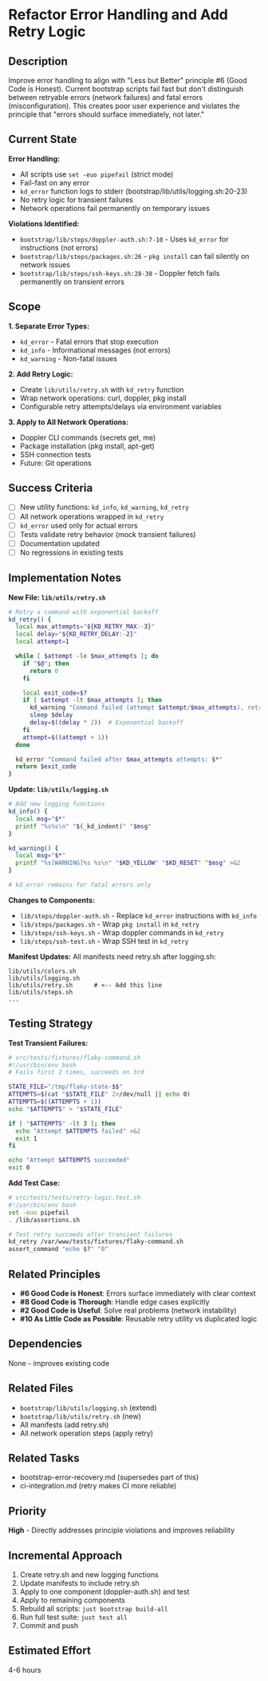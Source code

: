 # Refactor Error Handling and Add Retry Logic

## Description

Improve error handling to align with "Less but Better" principle #6 (Good Code is Honest). Current bootstrap scripts fail fast but don't distinguish between retryable errors (network failures) and fatal errors (misconfiguration). This creates poor user experience and violates the principle that "errors should surface immediately, not later."

## Current State

**Error Handling:**
- All scripts use `set -euo pipefail` (strict mode)
- Fail-fast on any error
- `kd_error` function logs to stderr (bootstrap/lib/utils/logging.sh:20-23)
- No retry logic for transient failures
- Network operations fail permanently on temporary issues

**Violations Identified:**
- `bootstrap/lib/steps/doppler-auth.sh:7-10` - Uses `kd_error` for instructions (not errors)
- `bootstrap/lib/steps/packages.sh:26` - `pkg install` can fail silently on network issues
- `bootstrap/lib/steps/ssh-keys.sh:28-30` - Doppler fetch fails permanently on transient errors

## Scope

**1. Separate Error Types:**
- `kd_error` - Fatal errors that stop execution
- `kd_info` - Informational messages (not errors)
- `kd_warning` - Non-fatal issues

**2. Add Retry Logic:**
- Create `lib/utils/retry.sh` with `kd_retry` function
- Wrap network operations: curl, doppler, pkg install
- Configurable retry attempts/delays via environment variables

**3. Apply to All Network Operations:**
- Doppler CLI commands (secrets get, me)
- Package installation (pkg install, apt-get)
- SSH connection tests
- Future: Git operations

## Success Criteria

- [ ] New utility functions: `kd_info`, `kd_warning`, `kd_retry`
- [ ] All network operations wrapped in `kd_retry`
- [ ] `kd_error` used only for actual errors
- [ ] Tests validate retry behavior (mock transient failures)
- [ ] Documentation updated
- [ ] No regressions in existing tests

## Implementation Notes

**New File: `lib/utils/retry.sh`**
```bash
# Retry a command with exponential backoff
kd_retry() {
  local max_attempts="${KD_RETRY_MAX:-3}"
  local delay="${KD_RETRY_DELAY:-2}"
  local attempt=1

  while [ $attempt -le $max_attempts ]; do
    if "$@"; then
      return 0
    fi

    local exit_code=$?
    if [ $attempt -lt $max_attempts ]; then
      kd_warning "Command failed (attempt $attempt/$max_attempts), retrying in ${delay}s..."
      sleep $delay
      delay=$((delay * 2))  # Exponential backoff
    fi
    attempt=$((attempt + 1))
  done

  kd_error "Command failed after $max_attempts attempts: $*"
  return $exit_code
}
```

**Update: `lib/utils/logging.sh`**
```bash
# Add new logging functions
kd_info() {
  local msg="$*"
  printf "%s%s\n" "$(_kd_indent)" "$msg"
}

kd_warning() {
  local msg="$*"
  printf "%s[WARNING]%s %s\n" "$KD_YELLOW" "$KD_RESET" "$msg" >&2
}

# kd_error remains for fatal errors only
```

**Changes to Components:**
- `lib/steps/doppler-auth.sh` - Replace `kd_error` instructions with `kd_info`
- `lib/steps/packages.sh` - Wrap `pkg install` in `kd_retry`
- `lib/steps/ssh-keys.sh` - Wrap doppler commands in `kd_retry`
- `lib/steps/ssh-test.sh` - Wrap SSH test in `kd_retry`

**Manifest Updates:**
All manifests need retry.sh after logging.sh:
```
lib/utils/colors.sh
lib/utils/logging.sh
lib/utils/retry.sh      # <-- Add this line
lib/utils/steps.sh
...
```

## Testing Strategy

**Test Transient Failures:**
```bash
# src/tests/fixtures/flaky-command.sh
#!/usr/bin/env bash
# Fails first 2 times, succeeds on 3rd

STATE_FILE="/tmp/flaky-state-$$"
ATTEMPTS=$(cat "$STATE_FILE" 2>/dev/null || echo 0)
ATTEMPTS=$((ATTEMPTS + 1))
echo "$ATTEMPTS" > "$STATE_FILE"

if [ "$ATTEMPTS" -lt 3 ]; then
  echo "Attempt $ATTEMPTS failed" >&2
  exit 1
fi

echo "Attempt $ATTEMPTS succeeded"
exit 0
```

**Add Test Case:**
```bash
# src/tests/tests/retry-logic.test.sh
#!/usr/bin/env bash
set -euo pipefail
. /lib/assertions.sh

# Test retry succeeds after transient failures
kd_retry /var/www/tests/fixtures/flaky-command.sh
assert_command "echo $?" "0"
```

## Related Principles

- **#6 Good Code is Honest**: Errors surface immediately with clear context
- **#8 Good Code is Thorough**: Handle edge cases explicitly
- **#2 Good Code is Useful**: Solve real problems (network instability)
- **#10 As Little Code as Possible**: Reusable retry utility vs duplicated logic

## Dependencies

None - improves existing code

## Related Files

- `bootstrap/lib/utils/logging.sh` (extend)
- `bootstrap/lib/utils/retry.sh` (new)
- All manifests (add retry.sh)
- All network operation steps (apply retry)

## Related Tasks

- bootstrap-error-recovery.md (supersedes part of this)
- ci-integration.md (retry makes CI more reliable)

## Priority

**High** - Directly addresses principle violations and improves reliability

## Incremental Approach

1. Create retry.sh and new logging functions
2. Update manifests to include retry.sh
3. Apply to one component (doppler-auth.sh) and test
4. Apply to remaining components
5. Rebuild all scripts: `just bootstrap build-all`
6. Run full test suite: `just test all`
7. Commit and push

## Estimated Effort

4-6 hours
